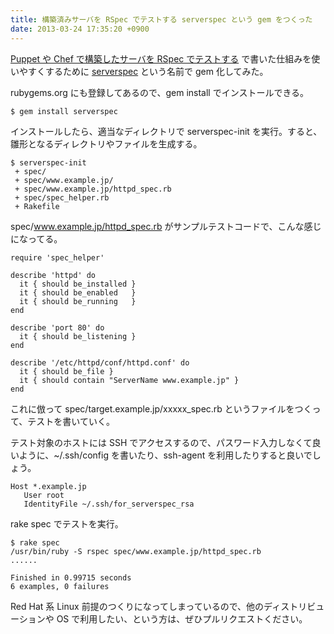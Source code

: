 ```yaml
---
title: 構築済みサーバを RSpec でテストする serverspec という gem をつくった
date: 2013-03-24 17:35:20 +0900
---
```


[Puppet や Chef で構築したサーバを RSpec でテストする](/blog/2013/03/23/1/) で書いた仕組みを使いやすくするために [serverspec](https://github.com/mizzy/serverspec) という名前で gem 化してみた。

rubygems.org にも登録してあるので、gem install でインストールできる。

```
$ gem install serverspec
```

インストールしたら、適当なディレクトリで serverspec-init を実行。すると、雛形となるディレクトリやファイルを生成する。

```
$ serverspec-init
 + spec/
 + spec/www.example.jp/
 + spec/www.example.jp/httpd_spec.rb
 + spec/spec_helper.rb
 + Rakefile
```

spec/www.example.jp/httpd_spec.rb がサンプルテストコードで、こんな感じになってる。

```
require 'spec_helper'

describe 'httpd' do
  it { should be_installed }
  it { should be_enabled   }
  it { should be_running   }
end

describe 'port 80' do
  it { should be_listening }
end

describe '/etc/httpd/conf/httpd.conf' do
  it { should be_file }
  it { should contain "ServerName www.example.jp" }
end
```

これに倣って spec/target.example.jp/xxxxx_spec.rb というファイルをつくって、テストを書いていく。

テスト対象のホストには SSH でアクセスするので、パスワード入力しなくて良いように、~/.ssh/config を書いたり、ssh-agent を利用したりすると良いでしょう。

```
Host *.example.jp
   User root
   IdentityFile ~/.ssh/for_serverspec_rsa
```

rake spec でテストを実行。

```
$ rake spec
/usr/bin/ruby -S rspec spec/www.example.jp/httpd_spec.rb
......

Finished in 0.99715 seconds
6 examples, 0 failures
```

Red Hat 系 Linux 前提のつくりになってしまっているので、他のディストリビューションや OS で利用したい、という方は、ぜひプルリクエストください。